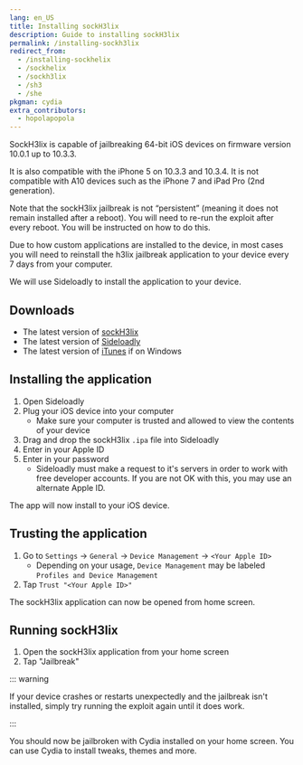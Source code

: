 ```yaml
---
lang: en_US
title: Installing sockH3lix
description: Guide to installing sockH3lix
permalink: /installing-sockh3lix
redirect_from:
  - /installing-sockhelix
  - /sockhelix
  - /sockh3lix
  - /sh3
  - /she
pkgman: cydia
extra_contributors:
  - hopolapopola
---
```


SockH3lix is capable of jailbreaking 64-bit iOS devices on firmware version 10.0.1 up to 10.3.3.

It is also compatible with the iPhone 5 on 10.3.3 and 10.3.4. It is not compatible with A10 devices such as the iPhone 7 and iPad Pro (2nd generation).

Note that the sockH3lix jailbreak is not “persistent” (meaning it does not remain installed after a reboot). You will need to re-run the exploit after every reboot. You will be instructed on how to do this.

Due to how custom applications are installed to the device, in most cases you will need to reinstall the h3lix jailbreak application to your device every 7 days from your computer.

We will use Sideloadly to install the application to your device.

## Downloads

- The latest version of [sockH3lix](https://github.com/SongXiaoXi/sockH3lix/releases/latest)
- The latest version of [Sideloadly](https://sideloadly.io/)
- The latest version of [iTunes](https://www.apple.com/itunes/download/win32) if on Windows

## Installing the application

1. Open Sideloadly
1. Plug your iOS device into your computer
    - Make sure your computer is trusted and allowed to view the contents of your device
1. Drag and drop the sockH3lix `.ipa` file into Sideloadly
1. Enter in your Apple ID
1. Enter in your password
    - Sideloadly must make a request to it's servers in order to work with free developer accounts. If you are not OK with this, you may use an alternate Apple ID.

The app will now install to your iOS device.

## Trusting the application

1. Go to `Settings` -> `General` -> `Device Management` -> `<Your Apple ID>`
    - Depending on your usage, `Device Management` may be labeled `Profiles and Device Management`
1. Tap `Trust "<Your Apple ID>"`

The sockH3lix application can now be opened from home screen.

## Running sockH3lix

1. Open the sockH3lix application from your home screen
1. Tap "Jailbreak"

::: warning

If your device crashes or restarts unexpectedly and the jailbreak isn't installed, simply try running the exploit again until it does work.

:::

You should now be jailbroken with Cydia installed on your home screen. You can use Cydia to install <router-link to="/faq/#what-are-tweaks">tweaks</router-link>, themes and more.

